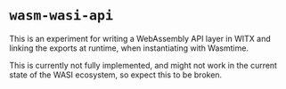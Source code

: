 # `wasm-wasi-api`

This is an experiment for writing a WebAssembly API layer in WITX and linking the exports at runtime, when instantiating with Wasmtime.

This is currently not fully implemented, and might not work in the current state of the WASI ecosystem, so expect this to be broken.
